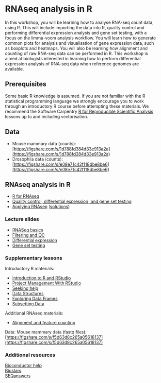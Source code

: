# RNAseq analysis in R

In this workshop, you will be learning how to analyse RNA-seq count data, using R. This will include importing the data into R, quality control and performing differential expression analysis and gene set testing, with a focus on the limma-voom analysis workflow. You will learn how to generate common plots for analysis and visualisation of gene expression data, such as boxplots and heatmaps. You will also be learning how alignment and counting of raw RNA-seq data can be performed in R. This workshop is aimed at biologists interested in learning how to perform differential expression analysis of RNA-seq data when reference genomes are available.

## Prerequisites

Some basic R knowledge is assumed.
If you are not familiar with the R statistical programming language we
strongly encourage you to work through an introductory R course before
attempting these materials.
We recommend the Software Carpentry
[R for Reproducible Scientific Analysis](http://swcarpentry.github.io/r-novice-gapminder/)
lessons up to and including vectorisation.


## Data

- Mouse mammary data (counts): [https://figshare.com/s/1d788fd384d33e913a2a](https://figshare.com/s/1d788fd384d33e913a2a)
- Drosophila data (counts): [https://figshare.com/s/e08e71c42f118dbe8be6](https://figshare.com/s/e08e71c42f118dbe8be6)

## RNAseq analysis in R

- [R for RNAseq](articles/00-r-rstudio-intro.html)
- [Quality control, differential expression, and gene set testing](articles/06-rnaseq-day1.html)
- [Applying RNAseq](articles/08-applying-rnaseq.html) ([solutions](articles/09-applying-rnaseq-solutions.html))

### Lecture slides

- [RNASeq basics](https://docs.google.com/viewer?url=https://raw.githubusercontent.com/COMBINE-Australia/RNAseq-R/gh-pages/slides/RNASeq_basics.pdf)
- [Filtering and QC](https://docs.google.com/viewer?url=https://raw.githubusercontent.com/COMBINE-Australia/RNAseq-R/gh-pages/slides/RNASeq_filtering_qc.pdf)
- [Differential expression](https://docs.google.com/viewer?url=https://raw.githubusercontent.com/COMBINE-Australia/RNAseq-R/gh-pages/slides/Differential_Expression_Analysis.pdf)
- [Gene set testing](https://docs.google.com/viewer?url=https://raw.githubusercontent.com/COMBINE-Australia/RNAseq-R/gh-pages/slides/Gene_set_testing.pdf)

### Supplementary lessons

Introductory R materials:

- [Introduction to R and RStudio](https://swcarpentry.github.io/r-novice-gapminder/01-rstudio-intro/index.html)
- [Project Management With RStudio](https://swcarpentry.github.io/r-novice-gapminder/02-project-intro/index.html)
- [Seeking help](https://swcarpentry.github.io/r-novice-gapminder/03-seeking-help/index.html)
- [Data Structures](https://swcarpentry.github.io/r-novice-gapminder/04-data-structures-part1/index.html)
- [Exploring Data Frames](https://swcarpentry.github.io/r-novice-gapminder/05-data-structures-part2/index.html)
- [Subsetting Data](https://swcarpentry.github.io/r-novice-gapminder/06-data-subsetting/index.html)

Additional RNAseq materials:

- [Alignment and feature counting](07-rnaseq-day2.html)

Data: Mouse mammary data (fastq files): [https://figshare.com/s/f5d63d8c265a05618137](https://figshare.com/s/f5d63d8c265a05618137)

### Additional resources

[Bioconductor help](https://www.bioconductor.org/help/)  
[Biostars](https://www.biostars.org/)  
[SEQanswers](http://seqanswers.com/)  
